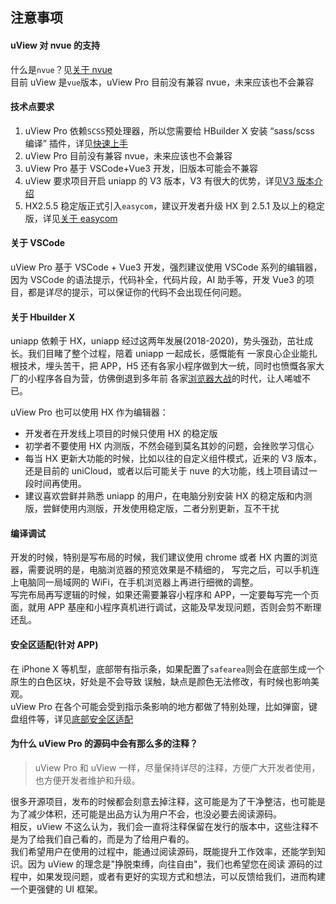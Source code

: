 ## 注意事项

#### uView 对 nvue 的支持

什么是`nvue`？见[关于 nvue](/guide/design.html#关于nvue)  
目前 uView 是`vue`版本，uView Pro 目前没有兼容 nvue，未来应该也不会兼容

#### 技术点要求

1. uView Pro 依赖`SCSS`预处理器，所以您需要给 HBuilder X 安装 “sass/scss 编译” 插件，详见[快速上手](/components/quickstart.html)
2. uView Pro 目前没有兼容 nvue，未来应该也不会兼容
3. uView Pro 基于 VSCode+Vue3 开发，旧版本可能会不兼容
4. uView 要求项目开启 uniapp 的 V3 版本，V3 有很大的优势，详见[V3 版本介绍](https://ask.dcloud.net.cn/article/36599)
5. HX2.5.5 稳定版正式引入`easycom`，建议开发者升级 HX 到 2.5.1 及以上的稳定版，详见[关于 easycom](/components/quickstart.html#_3-配置easycom组件模式)

#### 关于 VSCode

uView Pro 基于 VSCode + Vue3 开发，强烈建议使用 VSCode 系列的编辑器，因为 VSCode 的语法提示，代码补全，代码片段，AI 助手等，开发 Vue3 的项目，都是详尽的提示，可以保证你的代码不会出现任何问题。

#### 关于 Hbuilder X

uniapp 依赖于 HX，uniapp 经过这两年发展(2018-2020)，势头强劲，茁壮成长。我们目睹了整个过程，陪着 uniapp 一起成长，感慨能有
一家良心企业能扎根技术，埋头苦干，把 APP，H5 还有各家小程序做到大一统，同时也愤慨各家大厂的小程序各自为营，仿佛倒退到多年前
各家[浏览器大战](https://baike.baidu.com/item/%E6%B5%8F%E8%A7%88%E5%99%A8%E5%A4%A7%E6%88%98/8488119?fr=aladdin)的时代，让人唏嘘不已。

uView Pro 也可以使用 HX 作为编辑器：

- 开发者在开发线上项目的时候只使用 HX 的稳定版
- 初学者不要使用 HX 内测版，不然会碰到莫名其妙的问题，会挫败学习信心
- 每当 HX 更新大功能的时候，比如以往的自定义组件模式，近来的 V3 版本，还是目前的 uniCloud，或者以后可能关于 nuve 的大功能，线上项目请过一段时间再使用。
- 建议喜欢尝鲜并熟悉 uniapp 的用户，在电脑分别安装 HX 的稳定版和内测版，尝鲜使用内测版，开发使用稳定版，二者分别更新，互不干扰

#### 编译调试

开发的时候，特别是写布局的时候，我们建议使用 chrome 或者 HX 内置的浏览器，需要说明的是，电脑浏览器的预览效果是不精细的，
写完之后，可以手机连上电脑同一局域网的 WiFi，在手机浏览器上再进行细微的调整。  
写完布局再写逻辑的时候，如果还需要兼容小程序和 APP，一定要每写完一个页面，就用 APP 基座和小程序真机进行调试，这能及早发现问题，否则会剪不断理还乱。

#### 安全区适配(针对 APP)

在 iPhone X 等机型，底部带有指示条，如果配置了`safearea`则会在底部生成一个原生的白色区块，好处是不会导致
误触，缺点是颜色无法修改，有时候也影响美观。  
uView Pro 在各个可能会受到指示条影响的地方都做了特别处理，比如弹窗，键盘组件等，详见[底部安全区适配](/components/safeAreaInset.html)

#### 为什么 uView Pro 的源码中会有那么多的注释？

> uView Pro 和 uView 一样，尽量保持详尽的注释，方便广大开发者使用，也方便开发者维护和升级。

很多开源项目，发布的时候都会刻意去掉注释，这可能是为了干净整洁，也可能是为了减少体积，还可能是出品方认为用户不会，也没必要去阅读源码。  
相反，uView 不这么认为，我们会一直将注释保留在发行的版本中，这些注释不是为了给我们自己看的，而是为了给用户看的。  
我们希望用户在使用的过程中，能通过阅读源码，既能提升工作效率，还能学到知识。因为 uView 的理念是"挣脱束缚，向往自由"，我们也希望您在阅读
源码的过程中，如果发现问题，或者有更好的实现方式和想法，可以反馈给我们，进而构建一个更强健的 UI 框架。
